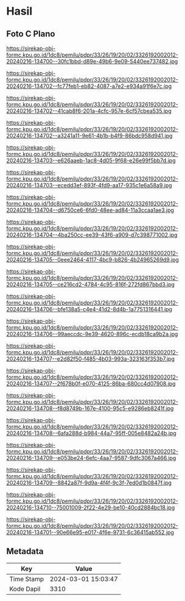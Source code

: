 # Hasil

## Foto C Plano

https://sirekap-obj-formc.kpu.go.id/1dc8/pemilu/pdpr/33/26/19/20/02/3326192002012-20240216-134700--30fc1bbd-d89e-49b6-9e09-5440ee737482.jpg

https://sirekap-obj-formc.kpu.go.id/1dc8/pemilu/pdpr/33/26/19/20/02/3326192002012-20240216-134702--fc77feb1-eb82-4087-a7e2-e934a91f6e7c.jpg

https://sirekap-obj-formc.kpu.go.id/1dc8/pemilu/pdpr/33/26/19/20/02/3326192002012-20240216-134702--41cab8f6-201a-4cfc-957e-6cf57cbea535.jpg

https://sirekap-obj-formc.kpu.go.id/1dc8/pemilu/pdpr/33/26/19/20/02/3326192002012-20240216-134702--a3241a11-9e61-4b1b-b4f9-86bdc958d941.jpg

https://sirekap-obj-formc.kpu.go.id/1dc8/pemilu/pdpr/33/26/19/20/02/3326192002012-20240216-134703--e626aaeb-1ac8-4d05-9f68-e26e99f5bb7d.jpg

https://sirekap-obj-formc.kpu.go.id/1dc8/pemilu/pdpr/33/26/19/20/02/3326192002012-20240216-134703--ecedd3ef-893f-4fd9-aa17-935c1e6a58a9.jpg

https://sirekap-obj-formc.kpu.go.id/1dc8/pemilu/pdpr/33/26/19/20/02/3326192002012-20240216-134704--d6750ce6-6fd0-48ee-ad84-11a3ccaa1ae3.jpg

https://sirekap-obj-formc.kpu.go.id/1dc8/pemilu/pdpr/33/26/19/20/02/3326192002012-20240216-134704--4ba250cc-ee39-43f6-a909-d7c398771002.jpg

https://sirekap-obj-formc.kpu.go.id/1dc8/pemilu/pdpr/33/26/19/20/02/3326192002012-20240216-134705--0eee2464-4117-4bc9-b826-4b24965269d9.jpg

https://sirekap-obj-formc.kpu.go.id/1dc8/pemilu/pdpr/33/26/19/20/02/3326192002012-20240216-134705--ce216cd2-4784-4c95-816f-272fd867bbd3.jpg

https://sirekap-obj-formc.kpu.go.id/1dc8/pemilu/pdpr/33/26/19/20/02/3326192002012-20240216-134706--bfe138a5-c4e4-41d2-8d4b-1a7751316441.jpg

https://sirekap-obj-formc.kpu.go.id/1dc8/pemilu/pdpr/33/26/19/20/02/3326192002012-20240216-134706--99aeccdc-9e39-4620-896c-ecdb18ca9b2a.jpg

https://sirekap-obj-formc.kpu.go.id/1dc8/pemilu/pdpr/33/26/19/20/02/3326192002012-20240216-134707--e2d82f50-f485-4b03-993a-323163f353b7.jpg

https://sirekap-obj-formc.kpu.go.id/1dc8/pemilu/pdpr/33/26/19/20/02/3326192002012-20240216-134707--2f678b0f-e070-4125-86ba-680cc4d07908.jpg

https://sirekap-obj-formc.kpu.go.id/1dc8/pemilu/pdpr/33/26/19/20/02/3326192002012-20240216-134708--f8d8749b-167e-4100-95c5-e9286eb8241f.jpg

https://sirekap-obj-formc.kpu.go.id/1dc8/pemilu/pdpr/33/26/19/20/02/3326192002012-20240216-134708--6afa288d-b984-44a7-95ff-005e8482a24b.jpg

https://sirekap-obj-formc.kpu.go.id/1dc8/pemilu/pdpr/33/26/19/20/02/3326192002012-20240216-134709--e053be24-6efc-4aa7-9587-9dfc3067a466.jpg

https://sirekap-obj-formc.kpu.go.id/1dc8/pemilu/pdpr/33/26/19/20/02/3326192002012-20240216-134709--8842a87f-9d9a-4f4f-9c3f-7ed0d1b0847f.jpg

https://sirekap-obj-formc.kpu.go.id/1dc8/pemilu/pdpr/33/26/19/20/02/3326192002012-20240216-134710--75001009-2f22-4e29-be10-40cd2884bc18.jpg

https://sirekap-obj-formc.kpu.go.id/1dc8/pemilu/pdpr/33/26/19/20/02/3326192002012-20240216-134701--90e66e95-e017-4f6e-9731-6c36415ab552.jpg


## Metadata

| Key        | Value               |
| ---------- | ------------------- |
| Time Stamp | 2024-03-01 15:03:47 |
| Kode Dapil | 3310                |



